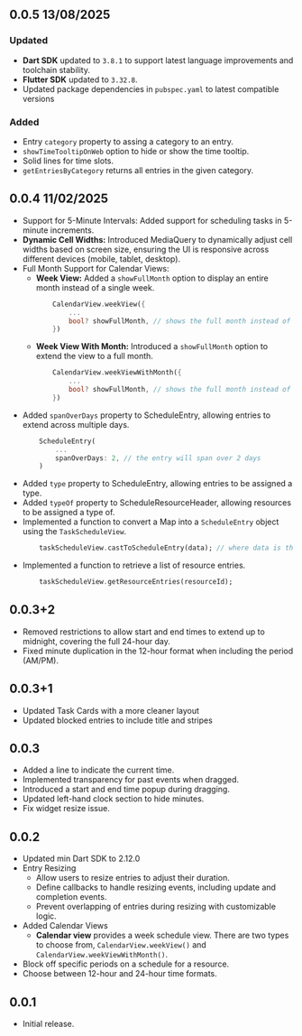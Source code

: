 ## 0.0.5 13/08/2025
### Updated

- **Dart SDK** updated to `3.8.1` to support latest language improvements and toolchain stability.
- **Flutter SDK** updated to `3.32.8`.
- Updated package dependencies in `pubspec.yaml` to latest compatible versions

### Added
- Entry `category` property to assing a category to an entry.
- `showTimeTooltipOnWeb` option to hide or show the time tooltip.
- Solid lines for time slots.
- `getEntriesByCategory` returns all entries in the given category.

## 0.0.4 11/02/2025
* Support for 5-Minute Intervals: Added support for scheduling tasks in 5-minute increments.
* **Dynamic Cell Widths:** Introduced MediaQuery to dynamically adjust cell widths based on screen size, ensuring the UI is responsive across different devices (mobile, tablet, desktop).
* Full Month Support for Calendar Views:
    * **Week View:** Added a `showFullMonth` option to display an entire month instead of a single week.
        ```dart
            CalendarView.weekView({
                ...
                bool? showFullMonth, // shows the full month instead of a week
            })
        ```
    * **Week View With Month:** Introduced a `showFullMonth` option to extend the view to a full month.
        ```dart
            CalendarView.weekViewWithMonth({
                ...
                bool? showFullMonth, // shows the full month instead of a week
            })
        ```
* Added `spanOverDays` property to ScheduleEntry, allowing entries to extend across multiple days.
    ```dart
        ScheduleEntry(
            ...
            spanOverDays: 2, // the entry will span over 2 days
        )
    ```
* Added `type` property to ScheduleEntry, allowing entries to be assigned a type.
* Added `typeOf` property to ScheduleResourceHeader, allowing resources to be assigned a type of.
* Implemented a function to convert a Map into a `ScheduleEntry` object using the `TaskScheduleView`.
    ```dart
        taskScheduleView.castToScheduleEntry(data); // where data is the Map object
    ```
* Implemented a function to retrieve a list of resource entries.
    ```dart
        taskScheduleView.getResourceEntries(resourceId);
    ```

## 0.0.3+2

* Removed restrictions to allow start and end times to extend up to midnight, covering the full 24-hour day.
* Fixed minute duplication in the 12-hour format when including the period (AM/PM).

## 0.0.3+1

* Updated Task Cards with a more cleaner layout
* Updated blocked entries to include title and stripes

## 0.0.3

* Added a line to indicate the current time.
* Implemented transparency for past events when dragged.
* Introduced a start and end time popup during dragging.
* Updated left-hand clock section to hide minutes.
* Fix widget resize issue.

## 0.0.2

* Updated min Dart SDK to 2.12.0
* Entry Resizing
    - Allow users to resize entries to adjust their duration.
    - Define callbacks to handle resizing events, including update and completion events.
    - Prevent overlapping of entries during resizing with customizable logic.
* Added Calendar Views
    - **Calendar view** provides a week schedule view. There are two types to choose from, `CalendarView.weekView()` and `CalendarView.weekViewWithMonth()`.
* Block off specific periods on a schedule for a resource.
* Choose between 12-hour and 24-hour time formats.

## 0.0.1

* Initial release.